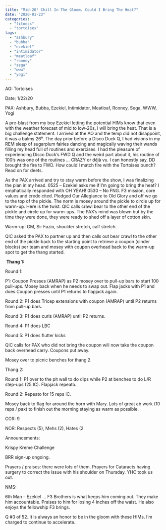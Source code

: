 ```yaml
---
title: "Mid-20⁰ Chill In The Gloom. Could I Bring The Heat?"
date: "2020-01-23"
categories: 
  - "fitness"
  - "tortoises"
tags: 
  - "ashbury"
  - "bubba"
  - "ezekiel"
  - "intimidator"
  - "meatloaf"
  - "rooney"
  - "sega"
  - "www"
  - "yogi"
---
```


AO: Tortoises

Date; 1/22/20

PAX: Ashbury, Bubba, Ezekiel, Intimidator, Meatloaf, Rooney, Sega, WWW, Yogi

A pre-blast from my boy Ezekiel letting the potential HIMs know that even with the weather forecast of mid to low-20s, I will bring the heat. That is a big challenge statement. I arrived at the AO and the temp did not disappoint, it was a balmy 26⁰. The day prior before a Disco Duck Q, I had visions in my REM sleep of sugarplum fairies dancing and magically waving their wands filling my head full of routines and exercises. I had the pleasure of experiencing Disco Duck’s FWD Q and the weird part about it, his routine of 100’s was one of the routines … CRAZY or déjà vu. I can honestly say, DD brought the fire to FWD. How could I match fire with the Tortoises bunch? Read on for deets.

As the PAX arrived and try to stay warm before the show, I was finalizing the plan in my head. 0525 – Ezekiel asks me if I’m going to bring the heat? I emphatically responded with OH YEAH! 0530 – No FNG. F3 mission, core values and credo cited. Pledged Our Allegiance to Old Glory and off we go to the top of the pickle. The norm is mosey around the pickle to circle up for warm-up. Here is the twist. QIC calls crawl bear to the other end of the pickle and circle up for warm-ups. The PAX’s mind was blown but by the time they were done, they were ready to shed off a layer of cotton skin.

Warm-up: GM, Sir Fazio, shoulder stretch, calf stretch.

QIC asked the PAX to partner up and then calls out bear crawl to the other end of the pickle back to the starting point to retrieve a coupon (cinder blocks) per team and mosey with coupon overhead back to the warm-up spot to get the thang started.

 **Thang 1:**

Round 1:

P1: Coupon Presses (AMRAP) as P2 mosey over to pull-up bars to start 100 pull-ups. Mosey back when he needs to swap out. Flap jacks with P1 and does Coupon presses until P1 returns to flapjack again.

Round 2: P1 does Tricep extensions with coupon (AMRAP) until P2 returns from pull-up bars.

Round 3: P1 does curls (AMRAP) until P2 returns.

Round 4: P1 does LBC

Round 5: P1 does flutter kicks

QIC calls for PAX who did not bring the coupon will now take the coupon back overhead carry. Coupons put away.

Mosey over to picnic benches for thang 2.

Thang 2:

Round 1: P1 over to the pit wall to do dips while P2 at benches to do L/R step-ups (25 IC). Flapjack repeato.

Round 2: Repeato for 15 reps IC.

Mosey back to flag for around the horn with Mary. Lots of great ab work (10 reps / pax) to finish out the morning staying as warm as possible.

COR: 9

NOR: Respects (5), Mehs (2), Hates (2

Announcements:

Krispy Kreme Challenge

BRR sign-up ongoing.

Prayers / praises: there were lots of them. Prayers for Cataracts having surgery to correct the issue with his shoulder on Thursday. YHC took us out.

NMS:

6th Man – Ezekiel … F3 Brothers is what keeps him coming out. They make him accountable. Praises to him for losing 4 inches off the waist. He also enjoys the fellowship F3 brings.

Q #3 of 52. It is always an honor to be in the gloom with these HIMs. I’m charged to continue to accelerate.
